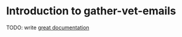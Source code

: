 # Introduction to gather-vet-emails

TODO: write [great documentation](http://jacobian.org/writing/great-documentation/what-to-write/)
